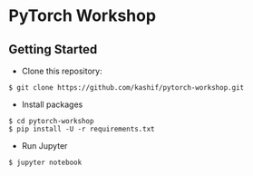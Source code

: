 # PyTorch Workshop

## Getting Started

* Clone this repository:

```
$ git clone https://github.com/kashif/pytorch-workshop.git
```

* Install packages

```
$ cd pytorch-workshop
$ pip install -U -r requirements.txt
```

* Run Jupyter

```
$ jupyter notebook
```
